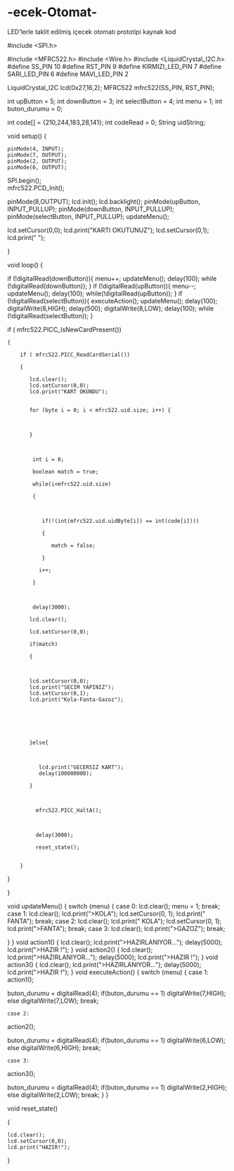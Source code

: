 # -ecek-Otomat-
LED'lerle taklit edilmiş içecek otomatı prototipi 
kaynak kod

#include <SPI.h> 

#include <MFRC522.h>
#include <Wire.h> 
#include <LiquidCrystal_I2C.h>
#define SS_PIN 10 
#define RST_PIN 9 
#define KIRMIZI_LED_PIN 7
#define SARI_LED_PIN 6
#define MAVI_LED_PIN 2


LiquidCrystal_I2C lcd(0x27,16,2);
MFRC522 mfrc522(SS_PIN, RST_PIN); 

int upButton = 5;
int downButton = 3;
int selectButton = 4;
int menu = 1;
int buton_durumu = 0;
 

int code[] = {210,244,183,28,141}; 
int codeRead = 0;
String uidString;

void setup() {

    pinMode(4, INPUT);
    pinMode(7, OUTPUT); 
    pinMode(2, OUTPUT);
    pinMode(6, OUTPUT);
   SPI.begin();       
   mfrc522.PCD_Init(); 
  
   pinMode(8,OUTPUT);
  lcd.init();
  lcd.backlight();
  pinMode(upButton, INPUT_PULLUP);
  pinMode(downButton, INPUT_PULLUP);
  pinMode(selectButton, INPUT_PULLUP);
  updateMenu();


  lcd.setCursor(0,0);
  lcd.print("KARTI OKUTUNUZ");
  lcd.setCursor(0,1);
  lcd.print("                            ");

}

void loop() {



 
if (!digitalRead(downButton)){
    menu++;
    updateMenu();
    delay(100);
    while (!digitalRead(downButton));
  }
  if (!digitalRead(upButton)){
    menu--;
    updateMenu();
    delay(100);
    while(!digitalRead(upButton));
  }
  if (!digitalRead(selectButton)){
    executeAction();
    updateMenu();
     delay(100);
    digitalWrite(8,HIGH);
    delay(500);
    digitalWrite(8,LOW);
    delay(100);
    while (!digitalRead(selectButton));
  }
    
  

if ( mfrc522.PICC_IsNewCardPresent())

    {

        if ( mfrc522.PICC_ReadCardSerial())

        {

           lcd.clear();
           lcd.setCursor(0,0);
           lcd.print("KART OKUNDU");
                          

           for (byte i = 0; i < mfrc522.uid.size; i++) {



           }



            int i = 0;

            boolean match = true;

            while(i<mfrc522.uid.size)

            {

    

               if(!(int(mfrc522.uid.uidByte[i]) == int(code[i])))

               {

                  match = false;

               }

              i++;

            }



            delay(3000);

           lcd.clear();

           lcd.setCursor(0,0);

           if(match)

           {



           lcd.setCursor(0,0);
           lcd.print("SECIM YAPINIZ");
           lcd.setCursor(0,1);
           lcd.print("Kola-Fanta-Gazoz");
              

           

    

           }else{

          

              lcd.print("GECERSIZ KART"); 
              delay(100000000);

           }

            

             mfrc522.PICC_HaltA();



             delay(3000); 

             reset_state();
        
         
        }
       

}

}

void updateMenu() {
  switch (menu) {
    case 0:
    lcd.clear();
      menu = 1;
      break;
    case 1:
      lcd.clear();
      lcd.print(">KOLA");
      lcd.setCursor(0, 1);
      lcd.print(" FANTA");
      break;
    case 2:
      lcd.clear();
      lcd.print(" KOLA");
      lcd.setCursor(0, 1);
      lcd.print(">FANTA");
      break;
    case 3:
      lcd.clear();
      lcd.print(">GAZOZ");
      break;

  }
}
void action1() {
  lcd.clear();
  lcd.print(">HAZIRLANIYOR...");
  delay(5000);  
  lcd.print(">HAZIR !");
}
void action2() {
  lcd.clear();
  lcd.print(">HAZIRLANIYOR...");
  delay(5000); 
  lcd.print(">HAZIR !");
}
void action3() {
  lcd.clear();
  lcd.print(">HAZIRLANIYOR...");
  delay(5000);
  lcd.print(">HAZIR !");
}
void executeAction() {
  switch (menu) {
    case 1:
action1();
      
   buton_durumu = digitalRead(4);
   if(buton_durumu == 1)
  digitalWrite(7,HIGH);
  else
  digitalWrite(7,LOW);
      break;

    case 2:
action2();
    
  buton_durumu = digitalRead(4);
  if(buton_durumu == 1)
  digitalWrite(6,LOW);
  else
  digitalWrite(6,HIGH);
      break;
   
    case 3:
action3();
      
     
  buton_durumu = digitalRead(4);
  if(buton_durumu == 1)
  digitalWrite(2,HIGH);
  else
  digitalWrite(2,LOW);
      break;
  }
}


void reset_state()

{

    lcd.clear();
    lcd.setCursor(0,0);
    lcd.print("HAZIR!");
    
    
}

   





    
  

   
    
 

      
